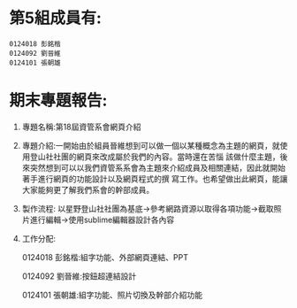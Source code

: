 # 第5組成員有: #
    0124018 彭銘楷
    0124092 劉晉維
    0124101 張朝雄    

# 期末專題報告: #
1. 專題名稱:第18屆資管系會網頁介紹

2. 專題介紹:一開始由於組員晉維想到可以做一個以某種概念為主題的網頁，就使用登山社社團的網頁來改成屬於我們的內容。當時還在苦惱    該做什麼主題，後來突然想到可以以我們資管系系會為主題來介紹成員及相關連結，因此就開始著手進行網頁的功能設計以及網頁程式的撰   寫工作。也希望做出此網頁，能讓大家能夠更了解我們系會的幹部成員。

3. 製作流程:
   以星野登山社社團為基底→參考網路資源以取得各項功能→截取照片進行編輯→使用sublime編輯器設計各內容

4. 工作分配:

   0124018 彭銘楷:組字功能、外部網頁連結、PPT
   
   0124092 劉晉維:按鈕超連結設計
   
   0124101 張朝雄:組字功能、照片切換及幹部介紹功能
   

